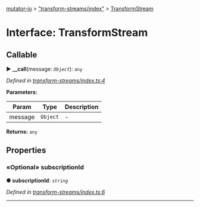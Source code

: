 [mutator-io](../README.md) > ["transform-streams/index"](../modules/_transform_streams_index_.md) > [TransformStream](../interfaces/_transform_streams_index_.transformstream.md)



# Interface: TransformStream

## Callable
► **__call**(message: *`Object`*): `any`




*Defined in [transform-streams/index.ts:4](https://github.com/AnalyticsFire/mutator-io/blob/master/src/transform-streams/index.ts#L4)*



**Parameters:**

| Param | Type | Description |
| ------ | ------ | ------ |
| message | `Object`   |  - |





**Returns:** `any`





## Properties
<a id="subscriptionid"></a>

### «Optional» subscriptionId

**●  subscriptionId**:  *`string`* 

*Defined in [transform-streams/index.ts:6](https://github.com/AnalyticsFire/mutator-io/blob/master/src/transform-streams/index.ts#L6)*





___


